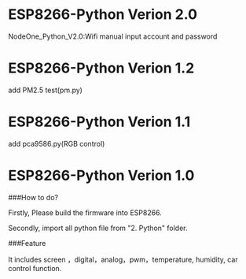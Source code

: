 # ESP8266-Python Verion 2.0
NodeOne_Python_V2.0:Wifi manual input account and password

# ESP8266-Python Verion 1.2
add PM2.5 test(pm.py)

# ESP8266-Python Verion 1.1
add pca9586.py(RGB control)



# ESP8266-Python Verion 1.0

###How to do?

Firstly, Please build the firmware into ESP8266.

Secondly, import all python file from "2. Python" folder.

###Feature

It includes screen ，digital，analog，pwm，temperature, humidity, car control function.
